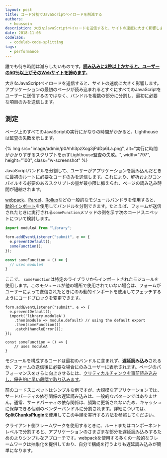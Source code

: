 ```yaml
---
layout: post
title: コード分割でJavaScriptペイロードを削減する
authors:
  - houssein
description: 大きなJavaScriptペイロードを送信すると、サイトの速度に大きく影響します。アプリケーションの最初のページが読み込まれたときにすぐにすべてのJavaScriptをユーザーに送信するのではなく、バンドルを複数の部分に分割し、一番最初の時点で必要な項目のみを送信します。
date: 2018-11-05
codelabs:
  - codelab-code-splitting
tags:
  - performance
---
```


誰でも待ち時間は減らしたいものです。**[読み込みに3秒以上かかると、ユーザーの50％以上がそのWebサイトを諦めます](https://www.thinkwithgoogle.com/intl/en-154/insights-inspiration/research-data/need-mobile-speed-how-mobile-latency-impacts-publisher-revenue/)**。

大きなJavaScriptペイロードを送信すると、サイトの速度に大きく影響します。アプリケーションの最初のページが読み込まれるとすぐにすべてのJavaScriptをユーザーに送信するのではなく、バンドルを複数の部分に分割し、最初に必要な項目のみを送信します。

## 測定

ページ上のすべてのJavaScriptの実行にかなりの時間がかかると、Lighthouseは監査の失敗を示します。

{% Img src="image/admin/p0Ahh3pzXog3jPdDp6La.png", alt="実行に時間がかかりすぎるスクリプトを示すLighthouse監査の失敗。", width="797", height="100", class="w-screenshot" %}

JavaScriptバンドルを分割して、ユーザーがアプリケーションを読み込んだときに最初のルートに必要なコードのみを送信します。これにより、解析およびコンパイルする必要のあるスクリプトの量が最小限に抑えられ、ページの読み込み時間が短縮されます。

[webpack](https://webpack.js.org/guides/code-splitting/)、[Parcel](https://parceljs.org/code_splitting.html)、[Rollup](https://rollupjs.org/guide/en#dynamic-import)などの一般的なモジュールバンドラを使用すると、[動的インポート](https://developers.google.com/web/updates/2017/11/dynamic-import)を使用してバンドルを分割できます。たとえば、フォームが送信されたときに実行される`someFunction`メソッドの例を示す次のコードスニペットについて検討します。

```js
import moduleA from "library";

form.addEventListener("submit", e => {
  e.preventDefault();
  someFunction();
});

const someFunction = () => {
  // uses moduleA
}
```

ここで、 `someFunction`は特定のライブラリからインポートされたモジュールを使用します。このモジュールが他の場所で使用されていない場合は、フォームがユーザーによって送信されたときにのみ動的インポートを使用してフェッチするようにコードブロックを変更できます。

```js/2-5
form.addEventListener("submit", e => {
  e.preventDefault();
  import('library.moduleA')
    .then(module => module.default) // using the default export
    .then(someFunction())
    .catch(handleError());
});

const someFunction = () => {
    // uses moduleA
}
```

モジュールを構成するコードは最初のバンドルに含まれず、**遅延読み込み**されるか、フォームの送信後に必要な場合にのみユーザーに表示されます。ページのパフォーマンスをさらに向上させるには、[クリティカルチャンクを事前読み込みし、優先的に早い段階で取り込みます](/preload-critical-assets)。

前のコードスニペットはシンプルな例ですが、大規模なアプリケーションでは、サードパーティの依存関係の遅延読み込みは、一般的なパターンではありません。通常、サードパーティの依存関係は、頻繁に更新されないため、キャッシュに保存できる個別のベンダーバンドルに分割されます。詳細については、[**SplitChunksPlugin**](https://webpack.js.org/plugins/split-chunks-plugin/)を使用してこの手順を実行する方法を参照してください。

クライアント側フレームワークを使用するときに、ルートまたはコンポーネントレベルで分割すると、アプリケーションのさまざまな部分を遅延読み込みするためのよりシンプルなアプローチです。webpackを使用する多くの一般的なフレームワークは抽象化を提供しており、自分で構成を行うよりも遅延読み込みが簡単になります。

